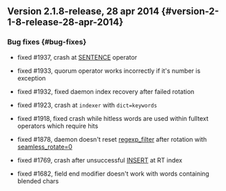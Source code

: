 ## Version 2.1.8-release, 28 apr 2014 {#version-2-1-8-release-28-apr-2014}

### Bug fixes {#bug-fixes}

*   fixed #1937, crash at [SENTENCE](../extended_query_syntax.md) operator

*   fixed #1933, quorum operator works incorrectly if it&#039;s number is exception

*   fixed #1932, fixed daemon index recovery after failed rotation

*   fixed #1923, crash at `indexer` with `dict=keywords`

*   fixed #1918, fixed crash while hitless words are used within fulltext operators which require hits

*   fixed #1878, daemon doesn&#039;t reset [regexp_filter](../index_configuration_options/regexpfilter.md) after rotation with [seamless_rotate=0](../searchd_program_configuration_options/seamlessrotate.md)

*   fixed #1769, crash after unsuccessful [INSERT](../insert_and_replace_syntax.md) at RT index

*   fixed #1682, field end modifier doesn&#039;t work with words containing blended chars